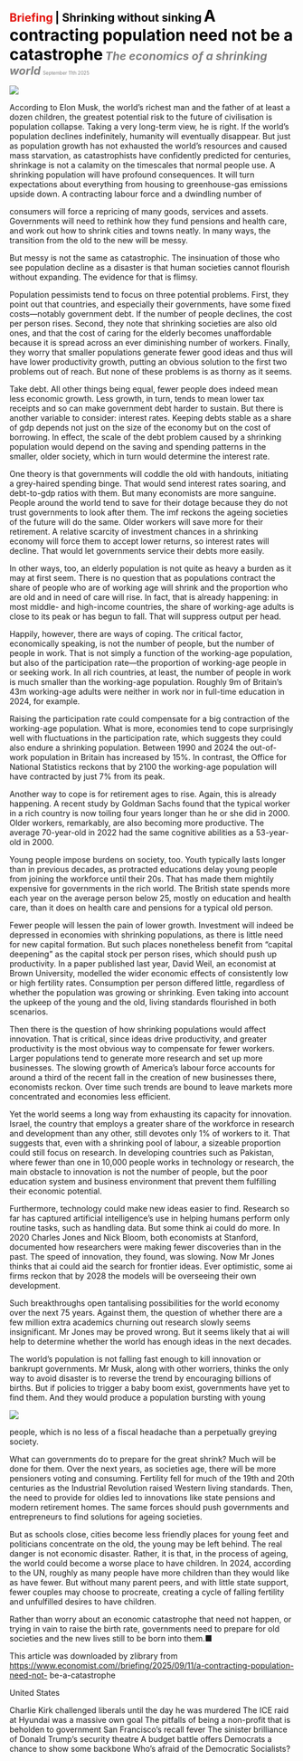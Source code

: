 <span style="color:#E3120B; font-size:14.9pt; font-weight:bold;">Briefing</span> <span style="color:#000000; font-size:14.9pt; font-weight:bold;">| Shrinking without sinking</span>
<span style="color:#000000; font-size:21.0pt; font-weight:bold;">A contracting population need not be a catastrophe</span>
<span style="color:#808080; font-size:14.9pt; font-weight:bold; font-style:italic;">The economics of a shrinking world</span>
<span style="color:#808080; font-size:6.2pt;">September 11th 2025</span>

![](../images/014_A_contracting_population_need_not_be_a_catastrophe/p0063_img01.jpeg)

According to Elon Musk, the world’s richest man and the father of at least a dozen children, the greatest potential risk to the future of civilisation is population collapse. Taking a very long-term view, he is right. If the world’s population declines indefinitely, humanity will eventually disappear. But just as population growth has not exhausted the world’s resources and caused mass starvation, as catastrophists have confidently predicted for centuries, shrinkage is not a calamity on the timescales that normal people use. A shrinking population will have profound consequences. It will turn expectations about everything from housing to greenhouse-gas emissions upside down. A contracting labour force and a dwindling number of

consumers will force a repricing of many goods, services and assets. Governments will need to rethink how they fund pensions and health care, and work out how to shrink cities and towns neatly. In many ways, the transition from the old to the new will be messy.

But messy is not the same as catastrophic. The insinuation of those who see population decline as a disaster is that human societies cannot flourish without expanding. The evidence for that is flimsy.

Population pessimists tend to focus on three potential problems. First, they point out that countries, and especially their governments, have some fixed costs—notably government debt. If the number of people declines, the cost per person rises. Second, they note that shrinking societies are also old ones, and that the cost of caring for the elderly becomes unaffordable because it is spread across an ever diminishing number of workers. Finally, they worry that smaller populations generate fewer good ideas and thus will have lower productivity growth, putting an obvious solution to the first two problems out of reach. But none of these problems is as thorny as it seems.

Take debt. All other things being equal, fewer people does indeed mean less economic growth. Less growth, in turn, tends to mean lower tax receipts and so can make government debt harder to sustain. But there is another variable to consider: interest rates. Keeping debts stable as a share of gdp depends not just on the size of the economy but on the cost of borrowing. In effect, the scale of the debt problem caused by a shrinking population would depend on the saving and spending patterns in the smaller, older society, which in turn would determine the interest rate.

One theory is that governments will coddle the old with handouts, initiating a grey-haired spending binge. That would send interest rates soaring, and debt-to-gdp ratios with them. But many economists are more sanguine. People around the world tend to save for their dotage because they do not trust governments to look after them. The imf reckons the ageing societies of the future will do the same. Older workers will save more for their retirement. A relative scarcity of investment chances in a shrinking economy will force them to accept lower returns, so interest rates will decline. That would let governments service their debts more easily.

In other ways, too, an elderly population is not quite as heavy a burden as it may at first seem. There is no question that as populations contract the share of people who are of working age will shrink and the proportion who are old and in need of care will rise. In fact, that is already happening: in most middle- and high-income countries, the share of working-age adults is close to its peak or has begun to fall. That will suppress output per head.

Happily, however, there are ways of coping. The critical factor, economically speaking, is not the number of people, but the number of people in work. That is not simply a function of the working-age population, but also of the participation rate—the proportion of working-age people in or seeking work. In all rich countries, at least, the number of people in work is much smaller than the working-age population. Roughly 9m of Britain’s 43m working-age adults were neither in work nor in full-time education in 2024, for example.

Raising the participation rate could compensate for a big contraction of the working-age population. What is more, economies tend to cope surprisingly well with fluctuations in the participation rate, which suggests they could also endure a shrinking population. Between 1990 and 2024 the out-of-work population in Britain has increased by 15%. In contrast, the Office for National Statistics reckons that by 2100 the working-age population will have contracted by just 7% from its peak.

Another way to cope is for retirement ages to rise. Again, this is already happening. A recent study by Goldman Sachs found that the typical worker in a rich country is now toiling four years longer than he or she did in 2000. Older workers, remarkably, are also becoming more productive. The average 70-year-old in 2022 had the same cognitive abilities as a 53-year-old in 2000.

Young people impose burdens on society, too. Youth typically lasts longer than in previous decades, as protracted educations delay young people from joining the workforce until their 20s. That has made them mightily expensive for governments in the rich world. The British state spends more each year on the average person below 25, mostly on education and health care, than it does on health care and pensions for a typical old person.

Fewer people will lessen the pain of lower growth. Investment will indeed be depressed in economies with shrinking populations, as there is little need for new capital formation. But such places nonetheless benefit from “capital deepening” as the capital stock per person rises, which should push up productivity. In a paper published last year, David Weil, an economist at Brown University, modelled the wider economic effects of consistently low or high fertility rates. Consumption per person differed little, regardless of whether the population was growing or shrinking. Even taking into account the upkeep of the young and the old, living standards flourished in both scenarios.

Then there is the question of how shrinking populations would affect innovation. That is critical, since ideas drive productivity, and greater productivity is the most obvious way to compensate for fewer workers. Larger populations tend to generate more research and set up more businesses. The slowing growth of America’s labour force accounts for around a third of the recent fall in the creation of new businesses there, economists reckon. Over time such trends are bound to leave markets more concentrated and economies less efficient.

Yet the world seems a long way from exhausting its capacity for innovation. Israel, the country that employs a greater share of the workforce in research and development than any other, still devotes only 1% of workers to it. That suggests that, even with a shrinking pool of labour, a sizeable proportion could still focus on research. In developing countries such as Pakistan, where fewer than one in 10,000 people works in technology or research, the main obstacle to innovation is not the number of people, but the poor education system and business environment that prevent them fulfilling their economic potential.

Furthermore, technology could make new ideas easier to find. Research so far has captured artificial intelligence’s use in helping humans perform only routine tasks, such as handling data. But some think ai could do more. In 2020 Charles Jones and Nick Bloom, both economists at Stanford, documented how researchers were making fewer discoveries than in the past. The speed of innovation, they found, was slowing. Now Mr Jones thinks that ai could aid the search for frontier ideas. Ever optimistic, some ai firms reckon that by 2028 the models will be overseeing their own development.

Such breakthroughs open tantalising possibilities for the world economy over the next 75 years. Against them, the question of whether there are a few million extra academics churning out research slowly seems insignificant. Mr Jones may be proved wrong. But it seems likely that ai will help to determine whether the world has enough ideas in the next decades.

The world’s population is not falling fast enough to kill innovation or bankrupt governments. Mr Musk, along with other worriers, thinks the only way to avoid disaster is to reverse the trend by encouraging billions of births. But if policies to trigger a baby boom exist, governments have yet to find them. And they would produce a population bursting with young

![](../images/014_A_contracting_population_need_not_be_a_catastrophe/p0067_img01.jpeg)

people, which is no less of a fiscal headache than a perpetually greying society.

What can governments do to prepare for the great shrink? Much will be done for them. Over the next years, as societies age, there will be more pensioners voting and consuming. Fertility fell for much of the 19th and 20th centuries as the Industrial Revolution raised Western living standards. Then, the need to provide for oldies led to innovations like state pensions and modern retirement homes. The same forces should push governments and entrepreneurs to find solutions for ageing societies.

But as schools close, cities become less friendly places for young feet and politicians concentrate on the old, the young may be left behind. The real danger is not economic disaster. Rather, it is that, in the process of ageing, the world could become a worse place to have children. In 2024, according to the UN, roughly as many people have more children than they would like as have fewer. But without many parent peers, and with little state support, fewer couples may choose to procreate, creating a cycle of falling fertility and unfulfilled desires to have children.

Rather than worry about an economic catastrophe that need not happen, or trying in vain to raise the birth rate, governments need to prepare for old societies and the new lives still to be born into them.■

This article was downloaded by zlibrary from https://www.economist.com//briefing/2025/09/11/a-contracting-population-need-not- be-a-catastrophe

United States

Charlie Kirk challenged liberals until the day he was murdered The ICE raid at Hyundai was a massive own goal The pitfalls of being a non-profit that is beholden to government San Francisco’s recall fever The sinister brilliance of Donald Trump’s security theatre A budget battle offers Democrats a chance to show some backbone Who’s afraid of the Democratic Socialists?
